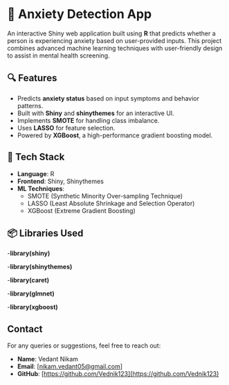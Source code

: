 # 🧠 Anxiety Detection App

An interactive Shiny web application built using **R** that predicts whether a person is experiencing anxiety based on user-provided inputs. This project combines advanced machine learning techniques with user-friendly design to assist in mental health screening.

## 🔍 Features

- Predicts **anxiety status** based on input symptoms and behavior patterns.
- Built with **Shiny** and **shinythemes** for an interactive UI.
- Implements **SMOTE** for handling class imbalance.
- Uses **LASSO** for feature selection.
- Powered by **XGBoost**, a high-performance gradient boosting model.

## 🚀 Tech Stack

- **Language**: R
- **Frontend**: Shiny, Shinythemes
- **ML Techniques**:
  - SMOTE (Synthetic Minority Over-sampling Technique)
  - LASSO (Least Absolute Shrinkage and Selection Operator)
  - XGBoost (Extreme Gradient Boosting)

## 📦 Libraries Used

-**library(shiny)**

-**library(shinythemes)**

-**library(caret)**

-**library(glmnet)**

-**library(xgboost)**


## Contact
For any queries or suggestions, feel free to reach out:
- **Name**: Vedant Nikam
- **Email**: [nikam.vedant05@gmail.com]
- **GitHub**: [https://github.com/Vednik123](https://github.com/Vednik123)


